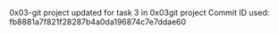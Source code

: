 0x03-git project
updated for task 3 in 0x03git project Commit ID used: fb8881a7f821f28287b4a0da196874c7e7ddae60
